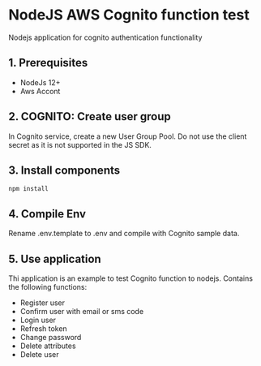 # NodeJS AWS Cognito function test
Nodejs application for cognito authentication functionality
</br>
## 1. Prerequisites
- NodeJs 12+
- Aws Accont

## 2. COGNITO: Create user group
In Cognito service, create a new User Group Pool.
Do not use the client secret as it is not supported in the JS SDK.

## 3. Install components
```
npm install
```

## 4. Compile Env
Rename .env.template to .env and compile with Cognito sample data.

## 5. Use application
Thi application is an example to test Cognito function to nodejs. Contains the following functions:
- Register user
- Confirm user with email or sms code
- Login user
- Refresh token
- Change password
- Delete attributes
- Delete user